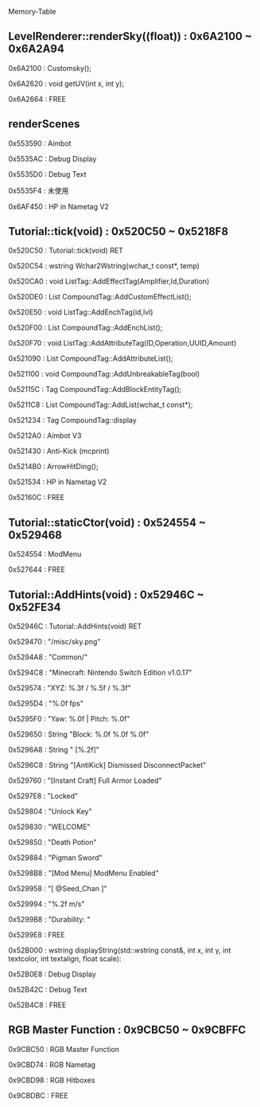 Memory-Table

## LevelRenderer::renderSky((float)) : 0x6A2100 ~ 0x6A2A94

0x6A2100 : Customsky();

0x6A2620 : void getUV(int x, int y);

0x6A2664 : FREE

## renderScenes

0x553590 : Aimbot

0x5535AC : Debug Display

0x5535D0 : Debug Text

0x5535F4 : 未使用

0x6AF450 : HP in Nametag V2

## Tutorial::tick(void) : 0x520C50 ~ 0x5218F8

0x520C50 : Tutorial::tick(void) RET

0x520C54 : wstring Wchar2Wstring(wchat_t const*, temp)

0x520CA0 : void ListTag::AddEffectTag(Amplifier,Id,Duration)

0x520DE0 : List CompoundTag::AddCustomEffectList();

0x520E50 : void ListTag::AddEnchTag(id,lvl)

0x520F00 : List CompoundTag::AddEnchList();

0x520F70 : void ListTag::AddAttributeTag(ID,Operation,UUID,Amount)

0x521090 : List CompoundTag::AddAttributeList();

0x521100 : void CompoundTag::AddUnbreakableTag(bool)

0x52115C : Tag CompoundTag::AddBlockEntityTag();

0x5211C8 : List CompoundTag::AddList(wchat_t const*);

0x521234 : Tag CompoundTag::display

0x5212A0 : Aimbot V3

0x521430 : Anti-Kick (mcprint)

0x5214B0 : ArrowHitDing();

0x521534 : HP in Nametag V2

0x52160C : FREE

## Tutorial::staticCtor(void) : 0x524554 ~ 0x529468

0x524554 : ModMenu

0x527644 : FREE

## Tutorial::AddHints(void) : 0x52946C ~ 0x52FE34

0x52946C : Tutorial::AddHints(void) RET

0x529470 : "/misc/sky.png"

0x5294A8 : "Common/"

0x5294C8 : "Minecraft: Nintendo Switch Edition v1.0.17"

0x529574 : "XYZ: %.3f / %.5f / %.3f"

0x5295D4 : "%.0f fps"

0x5295F0 : "Yaw: %.0f | Pitch: %.0f"

0x529650 : String "Block: %.0f %.0f %.0f"

0x5296A8 : String " [%.2f]"

0x5296C8 : String "[AntiKick] Dismissed DisconnectPacket"

0x529760 : "[Instant Craft] Full Armor Loaded"

0x5297E8 : "Locked"

0x529804 : "Unlock Key"

0x529830 : "WELCOME"

0x529850 : "Death Potion"

0x529884 : "Pigman Sword"

0x5298B8 : "[Mod Menu] ModMenu Enabled"

0x529958 : "[ @Seed_Chan ]"

0x529994 : "%.2f m/s"

0x5299B8 : "Durability: "

0x5299E8 : FREE

0x52B000 : wstring displayString(std::wstring const&, int x, int y, int textcolor, int textalign, float scale):

0x52B0E8 : Debug Display

0x52B42C : Debug Text

0x52B4C8 : FREE

## RGB Master Function : 0x9CBC50 ~ 0x9CBFFC

0x9CBC50 : RGB Master Function

0x9CBD74 : RGB Nametag

0x9CBD98 : RGB Hitboxes

0x9CBDBC : FREE
